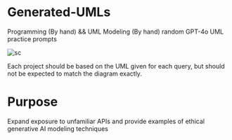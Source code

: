 # Generated-UMLs
Programming (By hand) &amp;&amp; UML Modeling (By hand) random GPT-4o UML practice prompts

![sc](https://github.com/user-attachments/assets/e05b7b71-b344-4643-9c2c-6bea8b4ff7b3)

Each project should be based on the UML given for each query, but should not be expected
to match the diagram exactly.

# Purpose
Expand exposure to unfamiliar APIs and provide examples of ethical
generative AI modeling techniques

